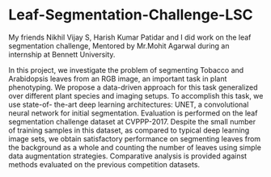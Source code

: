 # Leaf-Segmentation-Challenge-LSC
My friends Nikhil Vijay S, Harish Kumar Patidar and I did work on the leaf segmentation challenge, Mentored by Mr.Mohit Agarwal during an internship at Bennett University.

In this project, we investigate the problem of segmenting Tobacco and Arabidopsis leaves from an RGB image, an important task in plant phenotyping. We propose a data-driven approach for this task generalized over different plant species and imaging setups. To accomplish this task, we use state-of- the-art deep learning architectures: UNET, a convolutional neural network for initial segmentation. Evaluation is performed on the leaf segmentation challenge dataset at CVPPP-2017. Despite the small number of training samples in this dataset, as compared to typical deep learning image sets, we obtain satisfactory performance on segmenting leaves from the background as a whole and counting the number of leaves using simple data augmentation strategies. Comparative analysis is provided against methods evaluated on the previous competition datasets.
